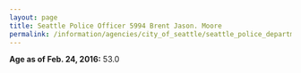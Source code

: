 ```yaml
---
layout: page
title: Seattle Police Officer 5994 Brent Jason. Moore
permalink: /information/agencies/city_of_seattle/seattle_police_department/copbook/5994/
---
```


**Age as of Feb. 24, 2016:** 53.0
